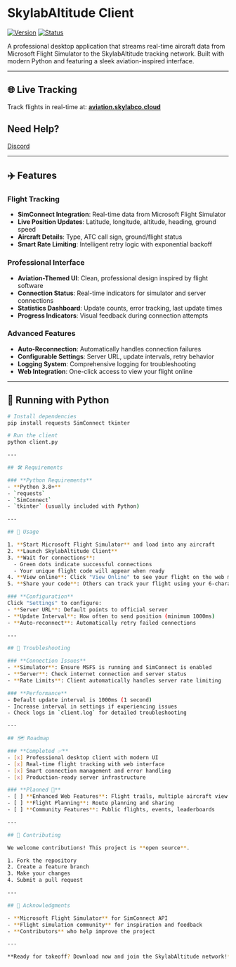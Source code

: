 # SkylabAltitude Client

[![Version](https://img.shields.io/badge/version-2.1.0-blue)](https://github.com/yourusername/SkylabAltitude)
[![Status](https://img.shields.io/badge/status-production--ready-green)](https://github.com/yourusername/SkylabAltitude)

A professional desktop application that streams real-time aircraft data from Microsoft Flight Simulator to the SkylabAltitude tracking network. Built with modern Python and featuring a sleek aviation-inspired interface.

---

## 🌐 Live Tracking
Track flights in real-time at: **[aviation.skylabco.cloud](https://aviation.skylabco.cloud)**

## Need Help?
[Discord](https://discord.gg/V4BvVskxSG)

---

## ✈️ Features

### **Flight Tracking**
- **SimConnect Integration**: Real-time data from Microsoft Flight Simulator
- **Live Position Updates**: Latitude, longitude, altitude, heading, ground speed
- **Aircraft Details**: Type, ATC call sign, ground/flight status
- **Smart Rate Limiting**: Intelligent retry logic with exponential backoff

### **Professional Interface**
- **Aviation-Themed UI**: Clean, professional design inspired by flight software
- **Connection Status**: Real-time indicators for simulator and server connections
- **Statistics Dashboard**: Update counts, error tracking, last update times
- **Progress Indicators**: Visual feedback during connection attempts

### **Advanced Features**
- **Auto-Reconnection**: Automatically handles connection failures
- **Configurable Settings**: Server URL, update intervals, retry behavior
- **Logging System**: Comprehensive logging for troubleshooting
- **Web Integration**: One-click access to view your flight online

---

## 🚀 Running with Python

```bash
# Install dependencies
pip install requests SimConnect tkinter

# Run the client
python client.py

---

## 🛠️ Requirements

### **Python Requirements**
- **Python 3.8+**
- `requests`
- `SimConnect`
- `tkinter` (usually included with Python)

---

## 📖 Usage

1. **Start Microsoft Flight Simulator** and load into any aircraft
2. **Launch SkylabAltitude Client**
3. **Wait for connections**: 
  - Green dots indicate successful connections
  - Your unique flight code will appear when ready
4. **View online**: Click "View Online" to see your flight on the web map
5. **Share your code**: Others can track your flight using your 6-character code

### **Configuration**
Click "Settings" to configure:
- **Server URL**: Default points to official server
- **Update Interval**: How often to send position (minimum 1000ms)
- **Auto-reconnect**: Automatically retry failed connections

---

## 🐛 Troubleshooting

### **Connection Issues**
- **Simulator**: Ensure MSFS is running and SimConnect is enabled
- **Server**: Check internet connection and server status
- **Rate Limits**: Client automatically handles server rate limiting

### **Performance**
- Default update interval is 1000ms (1 second)
- Increase interval in settings if experiencing issues
- Check logs in `client.log` for detailed troubleshooting

---

## 🗺️ Roadmap

### **Completed ✅**
- [x] Professional desktop client with modern UI
- [x] Real-time flight tracking with web interface
- [x] Smart connection management and error handling
- [x] Production-ready server infrastructure

### **Planned 🚧**
- [ ] **Enhanced Web Features**: Flight trails, multiple aircraft view
- [ ] **Flight Planning**: Route planning and sharing
- [ ] **Community Features**: Public flights, events, leaderboards

---

## 🤝 Contributing

We welcome contributions! This project is **open source**.

1. Fork the repository
2. Create a feature branch
3. Make your changes
4. Submit a pull request

---

## 🙏 Acknowledgments

- **Microsoft Flight Simulator** for SimConnect API
- **Flight simulation community** for inspiration and feedback
- **Contributors** who help improve the project

---

**Ready for takeoff? Download now and join the SkylabAltitude network!** ✈️